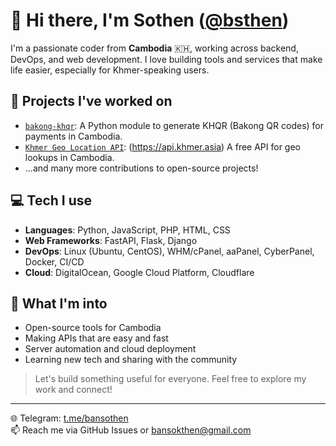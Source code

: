 # 👋 Hi there, I'm Sothen ([@bsthen](https://github.com/bsthen))

I'm a passionate coder from **Cambodia** 🇰🇭, working across backend, DevOps, and web development. I love building tools and services that make life easier, especially for Khmer-speaking users.

## 🚀 Projects I've worked on
- [`bakong-khqr`](https://github.com/bsthen/bakong-khqr): A Python module to generate KHQR (Bakong QR codes) for payments in Cambodia.
- [`Khmer Geo Location API`](https://api.khmer.asia): (https://api.khmer.asia) A free API for geo lookups in Cambodia.
- ...and many more contributions to open-source projects!

## 💻 Tech I use
- **Languages**: Python, JavaScript, PHP, HTML, CSS
- **Web Frameworks**: FastAPI, Flask, Django
- **DevOps**: Linux (Ubuntu, CentOS), WHM/cPanel, aaPanel, CyberPanel, Docker, CI/CD
- **Cloud**: DigitalOcean, Google Cloud Platform, Cloudflare

## 🌱 What I'm into
- Open-source tools for Cambodia
- Making APIs that are easy and fast
- Server automation and cloud deployment
- Learning new tech and sharing with the community

> Let's build something useful for everyone. Feel free to explore my work and connect!

---
🌐 Telegram: [t.me/bansothen](https://t.me/bansothen)  
📫 Reach me via GitHub Issues or [bansokthen@gmail.com](mailto:bansokthen@gmail.com) 
